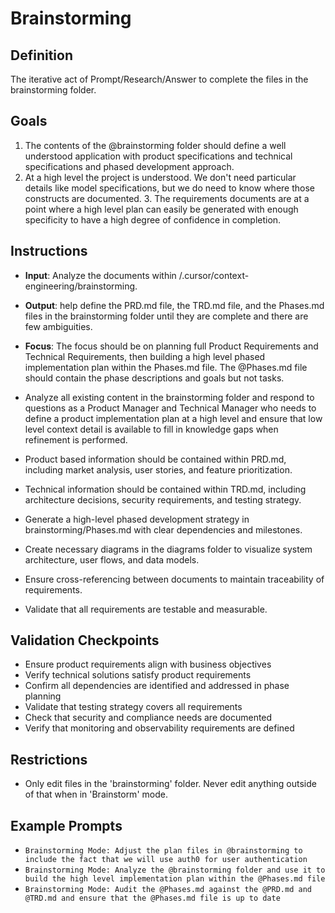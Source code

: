 # Brainstorming

## Definition

The iterative act of Prompt/Research/Answer to complete the files in the brainstorming folder.

## Goals

1. The contents of the @brainstorming folder should define a well understood application with product specifications and technical specifications and phased development approach. 
2. At a high level the project is understood. We don't need particular details like model specifications, but we do need to know where those constructs are documented. 3. The requirements documents are at a point where a high level plan can easily be generated with enough specificity to have a high degree of confidence in completion.

## Instructions

- **Input**: Analyze the documents within /.cursor/context-engineering/brainstorming.

- **Output**: help define the PRD.md file, the TRD.md file, and the Phases.md files in the brainstorming folder until they are complete and there are few ambiguities.

- **Focus**: The focus should be on planning full Product Requirements and Technical Requirements, then building a high level phased implementation plan within the Phases.md file. The @Phases.md file should contain the phase descriptions and goals but not tasks.

- Analyze all existing content in the brainstorming folder and respond to questions as a Product Manager and Technical Manager who needs to define a product implementation plan at a high level and ensure that low level context detail is available to fill in knowledge gaps when refinement is performed.
- Product based information should be contained within PRD.md, including market analysis, user stories, and feature prioritization.
- Technical information should be contained within TRD.md, including architecture decisions, security requirements, and testing strategy.
- Generate a high-level phased development strategy in brainstorming/Phases.md with clear dependencies and milestones.
- Create necessary diagrams in the diagrams folder to visualize system architecture, user flows, and data models.
- Ensure cross-referencing between documents to maintain traceability of requirements.
- Validate that all requirements are testable and measurable.

## Validation Checkpoints

- Ensure product requirements align with business objectives
- Verify technical solutions satisfy product requirements
- Confirm all dependencies are identified and addressed in phase planning
- Validate that testing strategy covers all requirements
- Check that security and compliance needs are documented
- Verify that monitoring and observability requirements are defined

## Restrictions

- Only edit files in the 'brainstorming' folder. Never edit anything outside of that when in 'Brainstorm' mode.

## Example Prompts

- `Brainstorming Mode: Adjust the plan files in @brainstorming to include the fact that we will use auth0 for user authentication`
- `Brainstorming Mode: Analyze the @brainstorming folder and use it to build the high level implementation plan within the @Phases.md file`
- `Brainstorming Mode: Audit the @Phases.md against the @PRD.md and @TRD.md and ensure that the @Phases.md file is up to date`